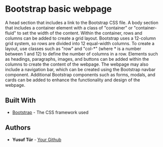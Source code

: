# Bootstrap basic webpage

A head section that includes a link to the Bootstrap CSS file.
A body section that includes a container element with a class of "container" or "container-fluid" to set the width of the content.
Within the container, rows and columns can be added to create a grid layout. Bootstrap uses a 12-column grid system, so rows are divided into 12 equal-width columns.
To create a layout, use classes such as "row" and "col-*" (where * is a number between 1 and 12) to define the number of columns in a row.
Elements such as headings, paragraphs, images, and buttons can be added within the columns to create the content of the webpage.
The webpage may also include a navigation bar, which can be created using the Bootstrap navbar component.
Additional Bootstrap components such as forms, modals, and cards can be added to enhance the functionality and design of the webpage.

## Built With

* [Bootstrap](https://getbootstrap.com/) - The CSS framework used

## Authors

* **Yusuf Tür** - [Your Github](https://github.com/yusufttur)